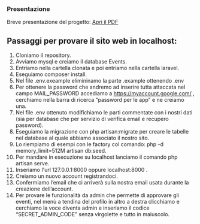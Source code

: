 ### Presentazione

Breve presentazione del progetto: 
[Apri il PDF](E-vents.pdf)
## Passaggi per provare il sito web in localhost:

 1. Cloniamo il repository.
 2. Avviamo mysql e creiamo il database Events.
 3. Entriamo nella cartella clonata e poi entriamo nella cartella laravel.
 4. Eseguiamo composer install.
 5. Nel file .env.exeample elimininamo la parte .example ottenendo .env
 6. Per ottenere la password che andremo ad inserire tutta attaccata nel campo MAIL_PASSWORD accediamo a https://myaccount.google.com/ , cerchiamo nella barra di ricerca “password per le app” e ne creiamo una.
 7. Nel file .env ottenuto modifichiamo le parti commentate con i nostri dati (sia per database che per servizio di verifica email e recupero password).
 8. Eseguiamo la migrazione con php artisan:migrate per creare le tabelle nel database al quale abbiamo associato il nostro sito.
 9. Lo riempiamo di esempi con le factory col comando: php -d memory_limit=512M artisan db:seed.
 10. Per mandare in esecuzione su localhost lanciamo il comando php artisan serve.
 11. Inseriamo l'url 127.0.0.1:8000 oppure localhost:8000 .
 12. Creiamo un nuovo account registrandoci.
 13. Confermiamo l’email che ci arriverà sulla nostra email usata durante la creazione dell’account.
 14. Per provare le funzionalità da admin che permette di approvare gli eventi, nel menù a tendina del profilo in altro a destra clicchiamo e cerchiamo la voce diventa admin e inseriamo il codice “SECRET_ADMIN_CODE” senza virgolette e tutto in maiuscolo.



